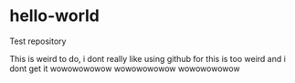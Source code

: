 # hello-world
Test repository

This is weird to do, i dont really like using github for this is too weird and i dont get it
wowowowowow
wowowowowow
wowowowowow
